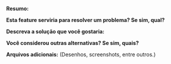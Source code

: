 **Resumo:**


**Esta feature serviria para resolver um problema? Se sim, qual?**


**Descreva a solução que você gostaria:**


**Você considerou outras alternativas? Se sim, quais?**


**Arquivos adicionais:** (Desenhos, screenshots, entre outros.)
